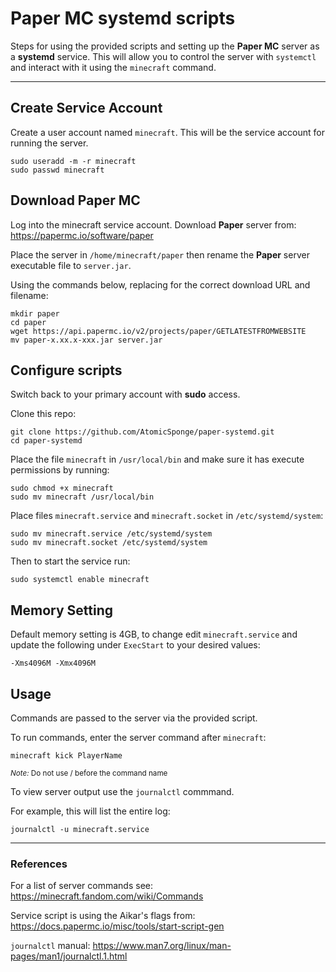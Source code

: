 # Paper MC systemd scripts

Steps for using the provided scripts and setting up the __Paper MC__ server as a __systemd__ service.  This will allow you to control the server with `systemctl` and interact with it using the `minecraft` command.

-----

## Create Service Account

Create a user account named `minecraft`.  This will be the service account for running the server.
```
sudo useradd -m -r minecraft
sudo passwd minecraft
```

## Download Paper MC

Log into the minecraft service account.  Download __Paper__ server from:
<https://papermc.io/software/paper>

Place the server in `/home/minecraft/paper` then rename the __Paper__ server executable file to `server.jar`.

Using the commands below, replacing for the correct download URL and filename:
```
mkdir paper
cd paper
wget https://api.papermc.io/v2/projects/paper/GETLATESTFROMWEBSITE
mv paper-x.xx.x-xxx.jar server.jar
```

## Configure scripts

Switch back to your primary account with __sudo__ access.

Clone this repo:
```
git clone https://github.com/AtomicSponge/paper-systemd.git
cd paper-systemd
```

Place the file `minecraft` in `/usr/local/bin` and make sure it has execute permissions by running:
```
sudo chmod +x minecraft
sudo mv minecraft /usr/local/bin
```

Place files `minecraft.service` and `minecraft.socket` in `/etc/systemd/system`:
```
sudo mv minecraft.service /etc/systemd/system
sudo mv minecraft.socket /etc/systemd/system
```

Then to start the service run:
```
sudo systemctl enable minecraft
```

## Memory Setting

Default memory setting is 4GB, to change edit `minecraft.service` and update the following under `ExecStart` to your desired values:
```
-Xms4096M -Xmx4096M
```

## Usage

Commands are passed to the server via the provided script.

To run commands, enter the server command after `minecraft`:
```
minecraft kick PlayerName
```

<sub>*Note:* Do not use / before the command name</sub>

To view server output use the `journalctl` commmand.

For example, this will list the entire log:
```
journalctl -u minecraft.service
```

-----

### References

For a list of server commands see:
<https://minecraft.fandom.com/wiki/Commands>

Service script is using the Aikar's flags from:
<https://docs.papermc.io/misc/tools/start-script-gen>

`journalctl` manual:
<https://www.man7.org/linux/man-pages/man1/journalctl.1.html>
